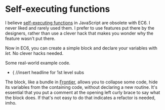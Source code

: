 # Self-executing functions
I believe <a href="https://developer.mozilla.org/en-US/docs/Glossary/IIFE">self-executing functions</a> in JavaScript are obsolete with EC6. I never liked and rarely used them. I prefer to use features put there by the designers, rather than use a clever hack that makes you wonder why the feature wasn't put there. 

Now in EC6, you can create a simple block and declare your variables with <i>let. </i>No clever hacks needed. 

Some real-world example code.
* { //insert headline for 1st level subs

The block, like a bundle in <a href="http://frontier.userland.com/manual/userTalk">Frontier</a>, allows you to collapse some code, hide its variables from the containing code, without declaring a new routine. It's essential that you put a comment at the opening left curly brace to say what the block does. If that's not easy to do that indicates a refactor is needed, imho.

